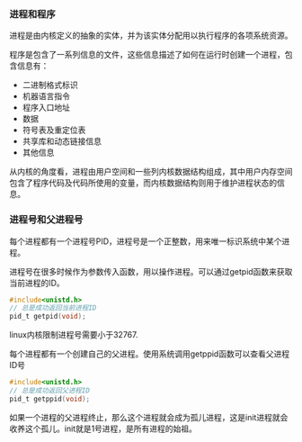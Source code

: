 ### 进程和程序

进程是由内核定义的抽象的实体，并为该实体分配用以执行程序的各项系统资源。

程序是包含了一系列信息的文件，这些信息描述了如何在运行时创建一个进程，包含信息有：

- 二进制格式标识
- 机器语言指令
- 程序入口地址
- 数据
- 符号表及重定位表
- 共享库和动态链接信息
- 其他信息



从内核的角度看，进程由用户空间和一些列内核数据结构组成，其中用户内存空间包含了程序代码及代码所使用的变量，而内核数据结构则用于维护进程状态的信息。



### 进程号和父进程号

每个进程都有一个进程号PID，进程号是一个正整数，用来唯一标识系统中某个进程。

进程号在很多时候作为参数传入函数，用以操作进程。可以通过getpid函数来获取当前进程的ID。

```c
#include<unistd.h>
// 总是成功返回当前进程ID
pid_t getpid(void);
```

linux内核限制进程号需要小于32767.



每个进程都有一个创建自己的父进程。使用系统调用getppid函数可以查看父进程ID号

```c
#include<unistd.h>
// 总是成功返回父进程ID
pid_t getppid(void);
```

如果一个进程的父进程终止，那么这个进程就会成为孤儿进程，这是init进程就会收养这个孤儿。init就是1号进程，是所有进程的始祖。